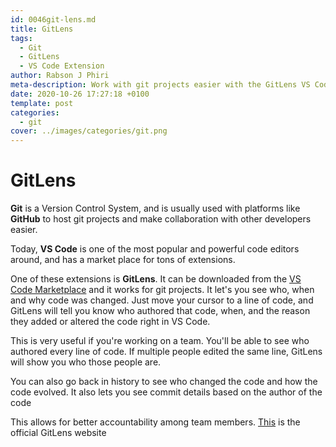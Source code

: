 ```yaml
---
id: 0046git-lens.md
title: GitLens
tags:
  - Git
  - GitLens
  - VS Code Extension
author: Rabson J Phiri
meta-description: Work with git projects easier with the GitLens VS Code Extension
date: 2020-10-26 17:27:18 +0100
template: post
categories:
  - git
cover: ../images/categories/git.png
---
```


# GitLens

**Git** is a Version Control System, and is usually used with platforms like **GitHub** to host git projects and make collaboration with other developers easier.

Today, **VS Code** is one of the most popular and powerful code editors around, and has a market place for tons of extensions.

One of these extensions is **GitLens**. It can be downloaded from the [VS Code Marketplace](https://marketplace.visualstudio.com/items?itemName=eamodio.gitlens) and it works for git projects. It let's you see who, when and why code was changed. Just move your cursor to a line of code, and GitLens will tell you know who authored that code, when, and the reason they added or altered the code right in VS Code.

This is very useful if you're working on a team. You'll be able to see who authored every line of code. If multiple people edited the same line, GitLens will show you who those people are.

You can also go back in history to see who changed the code and how the code evolved. It also lets you see commit details based on the author of the code

This allows for better accountability among team members. [This](https://gitlens.amod.io/) is the official GitLens website